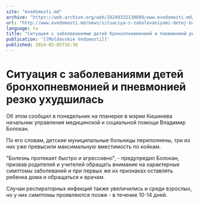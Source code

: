 ```yaml
---
site: "evedomosti.md"
archive: "https://web.archive.org/web/20240325130608/www.evedomosti.md/news/situaciya-s-zabolevaniyami-detej-bronhopnevmoniej-i-pnevmoni"
url: "http://www.evedomosti.md/news/situaciya-s-zabolevaniyami-detej-bronhopnevmoniej-i-pnevmoni"
language: ru
title: "Ситуация с заболеваниями детей бронхопневмонией и пневмонией резко ухудшилась"
publication: '[[Moldavskie Vedomosti]]'
published: 2024-02-05T16:36
---
```


# Ситуация с заболеваниями детей бронхопневмонией и пневмонией резко ухудшилась

Об этом сообщил в понедельник на планерке в мэрии Кишинева начальник управления медицинской и социальной помощи Владимир Болокан.

По его словам, детские муниципальные больницы переполнены, три из них уже превысили максимальную вместимость по койкам.

"Болезнь протекает быстро и агрессивно", - предупредил Болокан, призвав родителей и учителей обращать внимание на характерные симптомы заболеваний и при первых же их признаках оставлять ребенка дома и обращаться к врачам.

Случаи респираторных инфекций также увеличились и среди взрослых, но у них симптомы проявляются позже - в течение 10-14 дней.